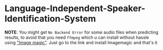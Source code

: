 # Language-Independent-Speaker-Identification-System

**NOTE**: You might get `No Backend Error` for some audio files when predicting results, to avoid that you need `ffmpeg` which u can install without hassle using ["Image magic"](https://imagemagick.org/script/index.php). Just go to the link and install Imagemagic and that's it

